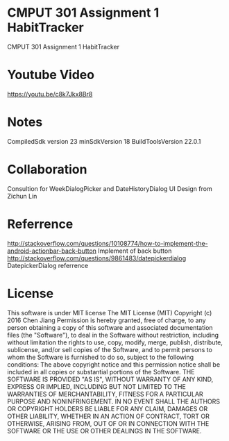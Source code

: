 # CMPUT 301 Assignment 1 HabitTracker
CMPUT 301 Assignment 1 HabitTracker

# Youtube Video
https://youtu.be/c8k7Jkx8Br8

# Notes
CompiledSdk version 23
minSdkVersion 18
BuildToolsVersion 22.0.1

# Collaboration
Consultion for WeekDialogPicker and DateHistoryDialog UI Design from Zichun Lin

# Referrence
http://stackoverflow.com/questions/10108774/how-to-implement-the-android-actionbar-back-button Implement of back button
http://stackoverflow.com/questions/9861483/datepickerdialog DatepickerDialog referrence

# License
This software is under MIT license
The MIT License (MIT) 
Copyright (c) 2016 Chen Jiang
Permission is hereby granted, free of charge, to any person obtaining a copy of this software and associated documentation files (the "Software"), to deal in the Software without restriction, including without limitation the rights to use, copy, modify, merge, publish, distribute, sublicense, and/or sell copies of the Software, and to permit persons to whom the Software is furnished to do so, subject to the following conditions:
The above copyright notice and this permission notice shall be included in all copies or substantial portions of the Software.
THE SOFTWARE IS PROVIDED "AS IS", WITHOUT WARRANTY OF ANY KIND, EXPRESS OR IMPLIED, INCLUDING BUT NOT LIMITED TO THE WARRANTIES OF MERCHANTABILITY, FITNESS FOR A PARTICULAR PURPOSE AND NONINFRINGEMENT. IN NO EVENT SHALL THE AUTHORS OR COPYRIGHT HOLDERS BE LIABLE FOR ANY CLAIM, DAMAGES OR OTHER LIABILITY, WHETHER IN AN ACTION OF CONTRACT, TORT OR OTHERWISE, ARISING FROM, OUT OF OR IN CONNECTION WITH THE SOFTWARE OR THE USE OR OTHER DEALINGS IN THE SOFTWARE.
